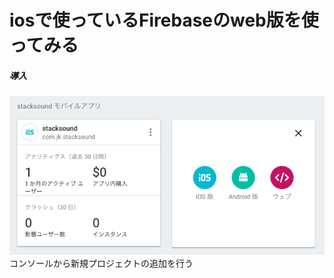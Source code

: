 # iosで使っているFirebaseのweb版を使ってみる

##### 導入
![](https://github.com/junichiroid/pages/blob/master/GCP/Firebase/sample/20170510_web/screenshot.png)  
コンソールから新規プロジェクトの追加を行う

